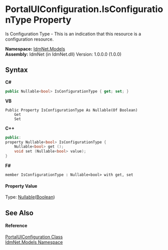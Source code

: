 # PortalUIConfiguration.IsConfigurationType Property 
 

Is Configuration Type - This is an indication that this resource is a configuration resource.

**Namespace:**&nbsp;<a href="N_IdmNet_Models">IdmNet.Models</a><br />**Assembly:**&nbsp;IdmNet (in IdmNet.dll) Version: 1.0.0.0 (1.0.0)

## Syntax

**C#**<br />
``` C#
public Nullable<bool> IsConfigurationType { get; set; }
```

**VB**<br />
``` VB
Public Property IsConfigurationType As Nullable(Of Boolean)
	Get
	Set
```

**C++**<br />
``` C++
public:
property Nullable<bool> IsConfigurationType {
	Nullable<bool> get ();
	void set (Nullable<bool> value);
}
```

**F#**<br />
``` F#
member IsConfigurationType : Nullable<bool> with get, set

```


#### Property Value
Type: <a href="http://msdn2.microsoft.com/en-us/library/b3h38hb0" target="_blank">Nullable</a>(<a href="http://msdn2.microsoft.com/en-us/library/a28wyd50" target="_blank">Boolean</a>)

## See Also


#### Reference
<a href="T_IdmNet_Models_PortalUIConfiguration">PortalUIConfiguration Class</a><br /><a href="N_IdmNet_Models">IdmNet.Models Namespace</a><br />